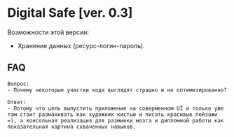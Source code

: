 # Digital Safe [ver. 0.3]

Возможности этой версии:

- Хранение данных (ресурс-логин-пароль).

## FAQ

    Вопрос:
    - Почему некоторые участки кода выглядят страшно и не оптимизированно?

    Ответ:
    - Потому что цель выпустить приложение на соверменном UI и только уже там стоит размахивать как художник кистью и писать красивые пейзажи =), а консольная реализация для разминки мозга и дипломной работы как показательная картина схваченных навыков.
